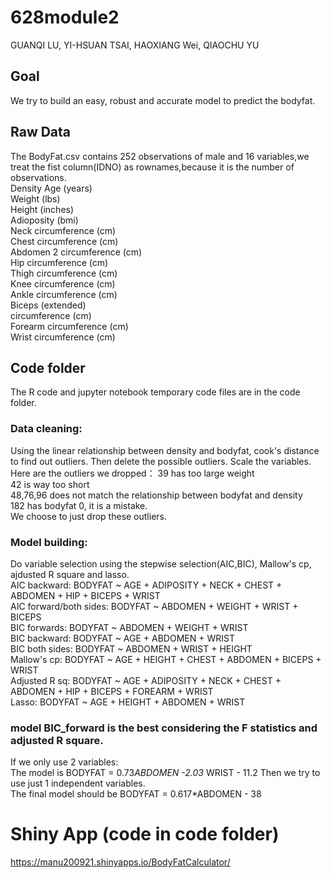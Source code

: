 # 628module2
GUANQI LU, YI-HSUAN TSAI, HAOXIANG Wei, QIAOCHU YU  

## Goal 
We try to build an easy, robust and accurate model to  predict the bodyfat.   



## Raw Data  
The BodyFat.csv contains 252 observations of male and 16 variables,we treat the fist column(IDNO) as rownames,because it is the number of observations.   
Density
Age (years)  
Weight (lbs)  
Height (inches)  
Adioposity (bmi)  
Neck circumference (cm)   
Chest circumference (cm)  
Abdomen 2 circumference (cm)   
Hip circumference (cm)   
Thigh circumference (cm)  
Knee circumference (cm)   
Ankle circumference (cm)   
Biceps (extended)    
circumference (cm)    
Forearm circumference (cm)   
Wrist circumference (cm)     

## Code folder
The R code and jupyter notebook temporary code files are in the code folder.   
### Data cleaning:  
Using the linear relationship between density and bodyfat, cook's distance to find out outliers. Then delete the possible outliers. Scale the variables.  
Here are the outliers we dropped：
39 has too large weight  
42 is way too short  
48,76,96 does not match the relationship between bodyfat and density  
182 has bodyfat 0, it is a mistake.  
We choose to just drop these outliers.  
### Model building:   
Do variable selection using the stepwise selection(AIC,BIC), Mallow's cp, ajdusted R square and lasso.   
AIC backward: BODYFAT ~ AGE + ADIPOSITY + NECK + CHEST + ABDOMEN + HIP + BICEPS + 
    WRIST  
AIC forward/both sides: BODYFAT ~ ABDOMEN + WEIGHT + WRIST + BICEPS  
BIC forwards: BODYFAT ~ ABDOMEN + WEIGHT + WRIST  
BIC backward: BODYFAT ~ AGE + ABDOMEN + WRIST  
BIC both sides: BODYFAT ~ ABDOMEN + WRIST + HEIGHT  
Mallow's cp: BODYFAT ~ AGE + HEIGHT + CHEST + ABDOMEN + BICEPS + WRIST   
Adjusted R sq: BODYFAT ~ AGE + ADIPOSITY + NECK + CHEST + ABDOMEN + HIP + BICEPS + FOREARM + WRIST  
Lasso: BODYFAT ~ AGE + HEIGHT + ABDOMEN + WRIST   
 


### model BIC_forward  is the best considering the F statistics and adjusted R square.   
 If we only use 2 variables:  
 The model is BODYFAT = 0.73*ABDOMEN  -2.03* WRIST - 11.2 
 Then we try to use just 1 independent variables.  
 The final model should be BODYFAT = 0.617*ABDOMEN  - 38  


# Shiny App (code in code folder)
https://manu200921.shinyapps.io/BodyFatCalculator/  



